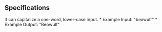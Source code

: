 

## Specifications

It can capitalize a one-word, lower-case input.
    * Example Input: "beowulf"
    * Example Output: "Beowulf"

